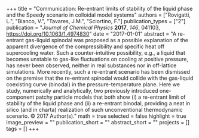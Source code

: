 +++
title = "Communication: Re-entrant limits of stability of the liquid phase and the Speedy scenario in colloidal model systems"
authors = ["Rovigatti, L.", "Bianco, V.", "Tavares, J.M.", "Sciortino, F."]
publication_types = ["2"]
publication = "*Journal of Chemical Physics* **2017**, *146*, 041103, https://doi.org/10.1063/1.4974830"
date = "2017-01-01"
abstract = "A re-entrant gas-liquid spinodal was proposed as a possible explanation of the apparent divergence of the compressibility and specific heat off supercooling water. Such a counter-intuitive possibility, e.g., a liquid that becomes unstable to gas-like fluctuations on cooling at positive pressure, has never been observed, neither in real substances nor in off-lattice simulations. More recently, such a re-entrant scenario has been dismissed on the premise that the re-entrant spinodal would collide with the gas-liquid coexisting curve (binodal) in the pressure-temperature plane. Here we study, numerically and analytically, two previously introduced one-component patchy particle models that both show (i) a re-entrant limit of stability of the liquid phase and (ii) a re-entrant binodal, providing a neat in silico (and in charta) realization of such unconventional thermodynamic scenario. © 2017 Author(s)."
math = true
selected = false
highlight = true
image_preview = ""
publication_short = ""
abstract_short = ""
projects = []
tags = []
+++
